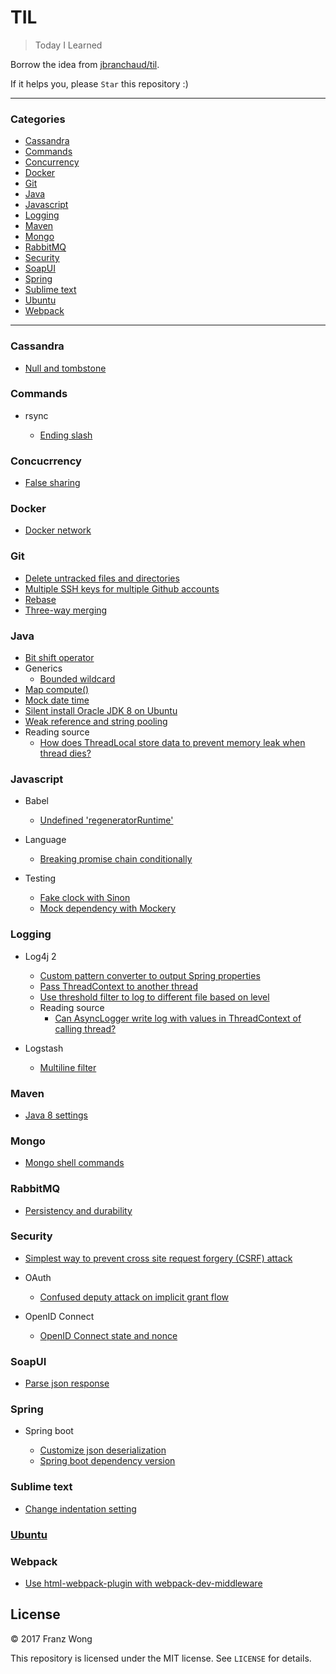 # TIL

> Today I Learned

Borrow the idea from [jbranchaud/til](https://github.com/jbranchaud/til).

If it helps you, please `Star` this repository :)

---

### Categories

- [Cassandra](#cassandra)
- [Commands](#commands)
- [Concurrency](#concurrency)
- [Docker](#docker)
- [Git](#git)
- [Java](#java)
- [Javascript](#javascript)
- [Logging](#logging)
- [Maven](#maven)
- [Mongo](#mongo)
- [RabbitMQ](#rabbitmq)
- [Security](#security)
- [SoapUI](#soapui)
- [Spring](#spring)
- [Sublime text](#sublime-text)
- [Ubuntu](#ubuntu)
- [Webpack](#webpack)

---

### Cassandra

- [Null and tombstone](cassandra/null_and_tombstone.md)

### Commands

- rsync

    - [Ending slash](commands/rsync/ending-slash.md)

### Concucrrency

- [False sharing](concurrency/false-sharing.md)

### Docker

- [Docker network](docker/docker-network.md)

### Git

- [Delete untracked files and directories](git/delete-untracked-files-directories.md)
- [Multiple SSH keys for multiple Github accounts](git/multiple-github-accounts.md)
- [Rebase](git/rebase.md)
- [Three-way merging](git/three-way-merging.md)

### Java

- [Bit shift operator](java/bit-shift-operator.md)
- Generics
  - [Bounded wildcard](java/generics/bounded_wildcard.md)
- [Map compute()](java/map-compute.md)
- [Mock date time](java/mock-date-time.md)
- [Silent install Oracle JDK 8 on Ubuntu](java/silent-install-oracle-jdk8-ubuntu.md)
- [Weak reference and string pooling](java/weakreference-stringpooling.md)
- Reading source
  - [How does ThreadLocal store data to prevent memory leak when thread dies?](java/reading-source/how-threadlocal-store-data-to-prevent-memory-leak-when-thread-dies.md)

### Javascript

- Babel
  - [Undefined 'regeneratorRuntime'](javascript/babel/regeneratorRuntime-undefine.md)

- Language

  - [Breaking promise chain conditionally](javascript/language/break-promise-chain-conditionally.md)

- Testing

	- [Fake clock with Sinon](javascript/testing/fake-clock-sinon.md)
	- [Mock dependency with Mockery](javascript/testing/mock-dependency-mockery.md)

### Logging

- Log4j 2
  - [Custom pattern converter to output Spring properties](logging/log4j2/custom-pattern-converter.md)
  - [Pass ThreadContext to another thread](logging/log4j2/pass_threadcontext_to_another_thread.md)
  - [Use threshold filter to log to different file based on level](logging/log4j2/threshold-filter.md)
  - Reading source
    - [Can AsyncLogger write log with values in ThreadContext of calling thread?](logging/log4j2/reading-source/can-asynclogger-write-log-with-values-in-threadcontext-of-calling-thread.md)

- Logstash

  - [Multiline filter](logging/logstash/multiline-filter.md)

### Maven

- [Java 8 settings](maven/java_8_settings.md)

### Mongo

- [Mongo shell commands](mongo/shell-commands.md)

### RabbitMQ

- [Persistency and durability](rabbitmq/persistency_and_durability/persistency_and_durability.md)

### Security

- [Simplest way to prevent cross site request forgery (CSRF) attack](security/simplest-way-prevent-csrf.md)

- OAuth

    - [Confused deputy attack on implicit grant flow](security/oauth/confused-deputy-attack-implicit-grant-flow.md)

- OpenID Connect

    - [OpenID Connect state and nonce](security/openid/state_nonce.md)

### SoapUI

- [Parse json response](soapui/parse-json-response.md)

### Spring

- Spring boot

  - [Customize json deserialization](spring/spring-boot/customize-json-deserialization.md)
  - [Spring boot dependency version](spring/spring-boot/dependency-version.md)

### Sublime text

- [Change indentation setting](sublime-text/change-indentation.md)

### [Ubuntu](ubuntu)

### Webpack

- [Use html-webpack-plugin with webpack-dev-middleware](webpack/use-html-webpack-plugin-with-webpack-dev-middleware.md)

## License

&copy; 2017 Franz Wong

This repository is licensed under the MIT license. See `LICENSE` for
details.